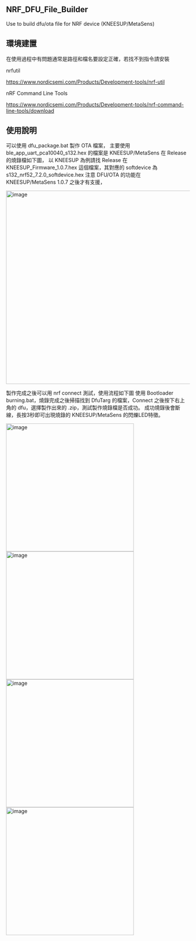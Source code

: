 ## NRF_DFU_File_Builder
 Use to build dfu/ota file for NRF device (KNEESUP/MetaSens)

## 環境建置
在使用過程中有問題通常是路徑和檔名要設定正確，若找不到指令請安裝

nrfutil 

https://www.nordicsemi.com/Products/Development-tools/nrf-util

nRF Command Line Tools

https://www.nordicsemi.com/Products/Development-tools/nrf-command-line-tools/download

## 使用說明
可以使用 dfu_package.bat 製作 OTA 檔案，
主要使用 ble_app_uart_pca10040_s132.hex 的檔案是 KNEESUP/MetaSens 在 Release 的燒錄檔如下圖，
以 KNEESUP 為例請找 Release 在 KNEESUP_Firmware_1.0.7.hex 這個檔案，其對應的 softdevice 為 s132_nrf52_7.2.0_softdevice.hex
注意 DFU/OTA 的功能在 KNEESUP/MetaSens 1.0.7 之後才有支援，


<img width="529" alt="image" src="https://github.com/Conzian-TW/NRF_DFU_File_Builder/assets/26782673/f09c5300-ab24-4c2d-8229-cf7aefd8900f">

製作完成之後可以用 nrf connect 測試，使用流程如下圖
使用 Bootloader burning.bat，燒錄完成之後掃描找到 DfuTarg 的檔案，Connect 之後按下右上角的 dfu，選擇製作出來的 .zip，測試製作燒錄檔是否成功。
成功燒錄後會斷線，長按3秒即可出現燒錄的 KNEESUP/MetaSens 的閃爍LED特徵。

<img width="350" alt="image" src="https://github.com/Conzian-TW/NRF_DFU_File_Builder/assets/26782673/c37dc5cc-2f19-4228-b532-04961b7e268a">
<img width="350" alt="image" src="https://github.com/Conzian-TW/NRF_DFU_File_Builder/assets/26782673/3adc2d67-8654-45de-a9c0-3b33cd8e574b">
<img width="350" alt="image" src="https://github.com/Conzian-TW/NRF_DFU_File_Builder/assets/26782673/d3cf20da-74d6-40be-b7f7-208be50dbe70">
<img width="350" alt="image" src="https://github.com/Conzian-TW/NRF_DFU_File_Builder/assets/26782673/4e9537ea-0786-4e36-b5f4-679ccd61cfcd">


